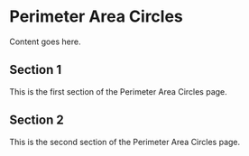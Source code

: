 # Perimeter Area Circles

Content goes here.

## Section 1

This is the first section of the Perimeter Area Circles page.

## Section 2

This is the second section of the Perimeter Area Circles page.

